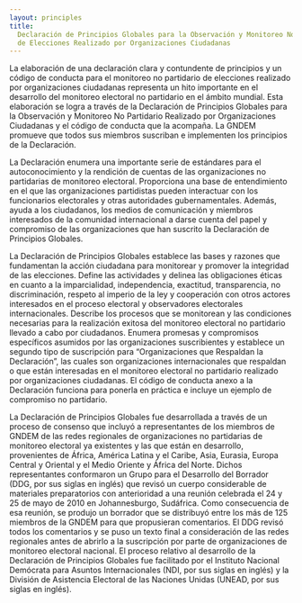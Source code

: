 ```yaml
---
layout: principles
title:
  Declaración de Principios Globales para la Observación y Monitoreo No Partidario
  de Elecciones Realizado por Organizaciones Ciudadanas
---
```


La elaboración de una declaración clara y contundente de principios y un código de conducta para el monitoreo no partidario de elecciones realizado por organizaciones ciudadanas representa un hito importante en el desarrollo del monitoreo electoral no partidario en el ámbito mundial. Esta elaboración se logra a través de la Declaración de Principios Globales para la Observación y Monitoreo No Partidario Realizado por Organizaciones Ciudadanas y el código de conducta que la acompaña. La GNDEM promueve que todos sus miembros suscriban e implementen los principios de la Declaración.

La Declaración enumera una importante serie de estándares para el autoconocimiento y la rendición de cuentas de las organizaciones no partidarias de monitoreo electoral. Proporciona una base de entendimiento en el que las organizaciones partidistas pueden interactuar con los funcionarios electorales y otras autoridades gubernamentales. Además, ayuda a los ciudadanos, los medios de comunicación y miembros interesados de la comunidad internacional a darse cuenta del papel y compromiso de las organizaciones que han suscrito la Declaración de Principios Globales.

La Declaración de Principios Globales establece las bases y razones que fundamentan la acción ciudadana para monitorear y promover la integridad de las elecciones. Define las actividades y delinea las obligaciones éticas en cuanto a la imparcialidad, independencia, exactitud, transparencia, no discriminación, respeto al imperio de la ley y cooperación con otros actores interesados en el proceso electoral y observadores electorales internacionales. Describe los procesos que se monitorean y las condiciones necesarias para la realización exitosa del monitoreo electoral no partidario llevado a cabo por ciudadanos. Enumera promesas y compromisos específicos asumidos por las organizaciones suscribientes y establece un segundo tipo de suscripción para “Organizaciones que Respaldan la Declaración”, las cuales son organizaciones internacionales que respaldan o que están interesadas en el monitoreo electoral no partidario realizado por organizaciones ciudadanas. El código de conducta anexo a la Declaración funciona para ponerla en práctica e incluye un ejemplo de compromiso no partidario.

La Declaración de Principios Globales fue desarrollada a través de un proceso de consenso que incluyó a representantes de los miembros de GNDEM de las redes regionales de organizaciones no partidarias de monitoreo electoral ya existentes y las que están en desarrollo, provenientes de África, América Latina y el Caribe, Asia, Eurasia, Europa Central y Oriental y el Medio Oriente y África del Norte. Dichos representantes conformaron un Grupo para el Desarrollo del Borrador (DDG, por sus siglas en inglés) que revisó un cuerpo considerable de materiales preparatorios con anterioridad a una reunión celebrada el 24 y 25 de mayo de 2010 en Johannesburgo, Sudáfrica. Como consecuencia de esa reunión, se produjo un borrador que se distribuyó entre los más de 125 miembros de la GNDEM para que propusieran comentarios. El DDG revisó todos los comentarios y se puso un texto final a consideración de las redes regionales antes de abrirlo a la suscripción por parte de organizaciones de monitoreo electoral nacional. El proceso relativo al desarrollo de la Declaración de Principios Globales fue facilitado por el Instituto Nacional Demócrata para Asuntos Internacionales (NDI, por sus siglas en inglés) y la División de Asistencia Electoral de las Naciones Unidas (UNEAD, por sus siglas en inglés).
